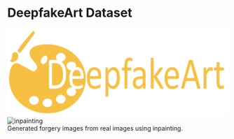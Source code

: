 # DeepfakeArt Dataset

<img src="https://github.com/h-aboutalebi/DeepfakeArt/blob/main/images/logo.jpg" alt="logo" width="600" height="200">
<img src="https://github.com/h-aboutalebi/DeepfakeArt/blob/main/images/inpainting.jpg" alt="inpainting">
<figcaption>Generated forgery images from real images using inpainting.</figcaption>

